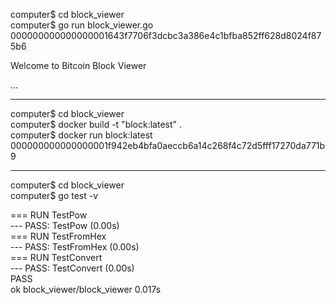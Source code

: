 computer$ cd block_viewer  
computer$ go run block_viewer.go 000000000000000001643f7706f3dcbc3a386e4c1bfba852ff628d8024f875b6  

Welcome to Bitcoin Block Viewer  

...  

-------------------------------------------------  

computer$ cd block_viewer  
computer$ docker build -t "block:latest" .  
computer$ docker run block:latest 000000000000000001f942eb4bfa0aeccb6a14c268f4c72d5fff17270da771b9  

-------------------------------------------------  

computer$ cd block_viewer  
computer$ go test -v  

=== RUN   TestPow  
--- PASS: TestPow (0.00s)  
=== RUN   TestFromHex  
--- PASS: TestFromHex (0.00s)  
=== RUN   TestConvert  
--- PASS: TestConvert (0.00s)  
PASS  
ok  	block_viewer/block_viewer	0.017s  
